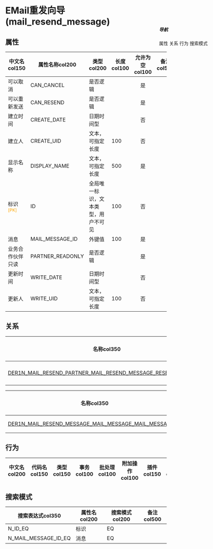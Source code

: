 # EMail重发向导(mail_resend_message)  <!-- {docsify-ignore-all} -->


## 属性
|    中文名col150 | 属性名称col200           | 类型col200     | 长度col100    |允许为空col100    |  备注col500  |
| --------   |------------| -----  | -----  | :----: | -------- |
|可以取消|CAN_CANCEL|是否逻辑||是||
|可以重新发送|CAN_RESEND|是否逻辑||是||
|建立时间|CREATE_DATE|日期时间型||否||
|建立人|CREATE_UID|文本，可指定长度|100|否||
|显示名称|DISPLAY_NAME|文本，可指定长度|500|是||
|标识<sup class="footnote-symbol"><font color=orange>[PK]</font></sup>|ID|全局唯一标识，文本类型，用户不可见|100|否||
|消息|MAIL_MESSAGE_ID|外键值|100|是||
|业务合作伙伴只读|PARTNER_READONLY|是否逻辑||是||
|更新时间|WRITE_DATE|日期时间型||否||
|更新人|WRITE_UID|文本，可指定长度|100|否||


## 关系

<el-row>
<el-tabs v-model="show_der">
<el-tab-pane label="主关系" name="major">

| 名称col350     |   从实体col200 | 关系类型col200     |   备注col500  |
| -------- |---------- |------------|----- |
|[DER1N_MAIL_RESEND_PARTNER_MAIL_RESEND_MESSAGE_RESEND_WIZARD_ID](der/DER1N_MAIL_RESEND_PARTNER_MAIL_RESEND_MESSAGE_RESEND_WIZARD_ID)|[为邮件重新发送提供附加信息的合作伙伴(MAIL_RESEND_PARTNER)](module/mail/mail_resend_partner)|1:N关系||


</el-tab-pane>
<el-tab-pane label="从关系" name="minor">

|  名称col350   | 主实体col200   | 关系类型col200   |    备注col500  |
| -------- |---------- |-----------|----- |
|[DER1N_MAIL_RESEND_MESSAGE_MAIL_MESSAGE_MAIL_MESSAGE_ID](der/DER1N_MAIL_RESEND_MESSAGE_MAIL_MESSAGE_MAIL_MESSAGE_ID)|[消息(MAIL_MESSAGE)](module/mail/mail_message)|1:N关系||

</el-tab-pane>
</el-tabs>
</el-row>

## 行为
| 中文名col200    | 代码名col150    | 类型col150    | 事务col100   | 批处理col100   | 附加操作col100  | 插件col150    |  备注col300  |
| -------- |---------- |----------- |:----:|:----:|---------| ----- | ----- |

## 搜索模式
|   搜索表达式col350   |    属性名col200    |    搜索模式col200        |备注col500  |
| -------- |------------|------------|------|
|N_ID_EQ|标识|EQ||
|N_MAIL_MESSAGE_ID_EQ|消息|EQ||

<div style="display: block; overflow: hidden; position: fixed; top: 140px; right: 100px;">

##### 导航
<el-anchor >
<el-anchor-link :href="`#/module/mail/mail_resend_message?id=属性`">
  属性
</el-anchor-link>
<el-anchor-link :href="`#/module/mail/mail_resend_message?id=关系`">
  关系
</el-anchor-link>
<el-anchor-link :href="`#/module/mail/mail_resend_message?id=行为`">
  行为
</el-anchor-link>
<el-anchor-link :href="`#/module/mail/mail_resend_message?id=搜索模式`">
  搜索模式
</el-anchor-link>
</el-anchor>
</div>

<script>
 const { createApp } = Vue
  createApp({
    data() {
      return {
show_der:'major',


      }
    },
    methods: {
    }
  }).use(ElementPlus).mount('#app')
</script>